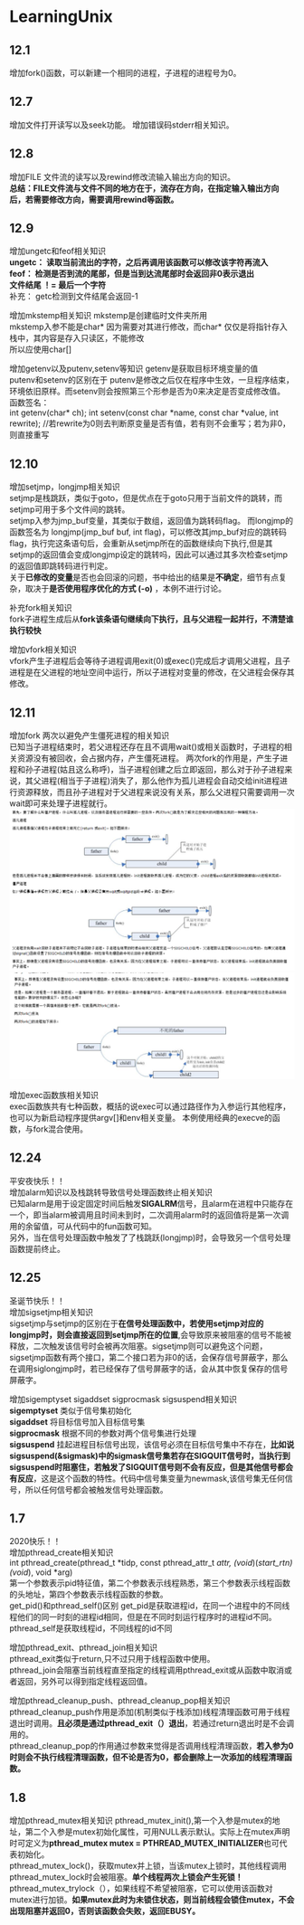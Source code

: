 # LearningUnix

## 12.1
增加fork()函数，可以新建一个相同的进程，子进程的进程号为0。  

## 12.7  
增加文件打开读写以及seek功能。 
增加错误码stderr相关知识。   

## 12.8  
增加FILE 文件流的读写以及rewind修改流输入输出方向的知识。  
**总结：FILE文件流与文件不同的地方在于，流存在方向，在指定输入输出方向后，若需要修改方向，需要调用rewind等函数。**  

## 12.9  
增加ungetc和feof相关知识  
**ungetc： 读取当前流出的字符，之后再调用该函数可以修改该字符再流入**  
**feof： 检测是否到流的尾部，但是当到达流尾部时会返回非0表示退出**  
**文件结尾 ！= 最后一个字符**  
补充： getc检测到文件结尾会返回-1   

增加mkstemp相关知识
mkstemp是创建临时文件夹所用  
mkstemp入参不能是char* 因为需要对其进行修改，而char* 仅仅是将指针存入栈中，其内容是存入只读区，不能修改  
所以应使用char[]  

增加getenv以及putenv,setenv等知识
getenv是获取目标环境变量的值   
putenv和setenv的区别在于 putenv是修改之后仅在程序中生效，一旦程序结束，环境依旧原样。而setenv则会按照第三个形参是否为0来决定是否变成修改值。 
函数签名：     
int getenv(char* ch);
int setenv(const char *name, const char *value, int rewrite); //若rewrite为0则去判断原变量是否有值，若有则不会重写；若为非0，则直接重写  

## 12.10  
增加setjmp，longjmp相关知识  
setjmp是栈跳跃，类似于goto，但是优点在于goto只用于当前文件的跳转，而setjmp可用于多个文件间的跳转。  
setjmp入参为jmp_buf变量，其类似于数组，返回值为跳转码flag。
而longjmp的函数签名为 longjmp(jmp_buf buf, int flag)，可以修改其jmp_buf对应的跳转码flag，执行完这条语句后，会重新从setjmp所在的函数继续向下执行,但是其setjmp的返回值会变成longjmp设定的跳转吗，因此可以通过其多次检查setjmp的返回值即跳转码进行判定。  
关于**已修改的变量**是否也会回滚的问题，书中给出的结果是**不确定**，细节有点复杂，取决于**是否使用程序优化的方式 (-o)** ，本例不进行讨论。  

补充fork相关知识  
fork子进程生成后从**fork该条语句继续向下执行，且与父进程一起并行，不清楚谁执行较快**  

增加vfork相关知识  
vfork产生子进程后会等待子进程调用exit(0)或exec()完成后才调用父进程，且子进程是在父进程的地址空间中运行，所以子进程对变量的修改，在父进程会保存其修改。  

## 12.11  
增加fork 两次以避免产生僵死进程的相关知识  
已知当子进程结束时，若父进程还存在且不调用wait()或相关函数时，子进程的相关资源没有被回收，会占据内存，产生僵死进程。
两次fork的作用是，产生子进程和孙子进程(姑且这么称呼)，当子进程创建之后立即返回，那么对于孙子进程来说，其父进程(相当于子进程)消失了，那么他作为孤儿进程会自动交给init进程进行资源释放，而且孙子进程对于父进程来说没有关系，那么父进程只需要调用一次wait即可来处理子进程就行。  
![Image text](https://github.com/lingaojun/LearningUnix/blob/master/fork/forktwice/1.png)  
![Image text](https://github.com/lingaojun/LearningUnix/blob/master/fork/forktwice/2.png)  

增加exec函数族相关知识  
exec函数族共有七种函数，概括的说exec可以通过路径作为入参运行其他程序，也可以为新启动程序提供argv[]和env相关变量。
本例使用经典的execve的函数，与fork混合使用。   

## 12.24 
平安夜快乐！！  
增加alarm知识以及栈跳转导致信号处理函数终止相关知识  
已知alarm是用于设定固定时间后触发**SIGALRM**信号，且alarm在进程中只能存在一个，即当alarm被调用且时间未到时，二次调用alarm时的返回值将是第一次调用的余留值，可从代码中的fun函数可知。  
另外，当在信号处理函数中触发了了栈跳跃(longjmp)时，会导致另一个信号处理函数提前终止。  

## 12.25  
圣诞节快乐！！  
增加sigsetjmp相关知识  
sigsetjmp与setjmp的区别在于**在信号处理函数中，若使用setjmp对应的longjmp时，则会直接返回到setjmp所在的位置**,会导致原来被阻塞的信号不能被释放，二次触发该信号时会被再次阻塞。sigsetjmp则可以避免这个问题，sigsetjmp函数有两个接口，第二个接口若为非0的话，会保存信号屏蔽字，那么在调用siglongjmp时，若已经保存了信号屏蔽字的话，会从其中恢复保存的信号屏蔽字。  

增加sigemptyset sigaddset sigprocmask sigsuspend相关知识  
**sigemptyset** 类似于信号集初始化    
**sigaddset** 将目标信号加入目标信号集  
**sigprocmask** 根据不同的参数对两个信号集进行处理  
**sigsuspend** 挂起进程目标信号出现，该信号必须在目标信号集中不存在，**比如说sigsuspend(&sigmask)中的sigmask信号集若存在SIGQUIT信号时，当执行到sigsuspend时阻塞住，若触发了SIGQUIT信号则不会有反应，但是其他信号都会有反应**，这是这个函数的特性。代码中信号集变量为newmask,该信号集无任何信号，所以任何信号都会被触发信号处理函数。  

## 1.7  
2020快乐！！  
增加pthread_create相关知识  
int pthread_create(pthread_t *tidp, const pthread_attr_t *attr, (void*)(*start_rtn)(void*), void *arg)  
第一个参数表示pid特征值，第二个参数表示线程熟悉，第三个参数表示线程函数的头地址，第四个参数表示线程函数的参数。  
get_pid()和pthread_self()区别 get_pid是获取进程id，在同一个进程中的不同线程他们的同一时刻的进程id相同，但是在不同时刻运行程序时的进程id不同。pthread_self是获取线程id，不同线程的id不同  

增加pthread_exit、pthread_join相关知识  
pthread_exit类似于return,只不过只用于线程函数中使用。  
pthread_join会阻塞当前线程直至指定的线程调用pthread_exit或从函数中取消或者返回，另外可以得到指定线程返回值。  

增加pthread_cleanup_push、pthread_cleanup_pop相关知识  
pthread_cleanup_push作用是添加(机制类似于栈添加)线程清理函数可用于线程退出时调用。**且必须是通过pthread_exit（）退出**，若通过return退出时是不会调用的。  
pthread_cleanup_pop的作用通过参数来觉得是否调用线程清理函数，**若入参为0时则会不执行线程清理函数，但不论是否为0，都会删除上一次添加的线程清理函数。**  

## 1.8  
增加pthread_mutex相关知识
pthread_mutex_init(),第一个入参是mutex的地址，第二个入参是mutex初始化属性，可用NULL表示默认。实际上在mutex声明时可定义为**pthread_mutex mutex = PTHREAD_MUTEX_INITIALIZER**也可代表初始化。  
pthread_mutex_lock()，获取mutex并上锁，当该mutex上锁时，其他线程调用pthread_mutex_lock时会被阻塞。**单个线程两次上锁会产生死锁！**
pthread_mutex_trylock（），如果线程不希望被阻塞，它可以使用该函数对mutex进行加锁。**如果mutex此时为未锁住状态，则当前线程会锁住mutex，不会出现阻塞并返回0，否则该函数会失败，返回EBUSY。**





